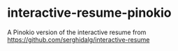 # interactive-resume-pinokio
A Pinokio version of the interactive resume from https://github.com/serghidalg/interactive-resume
